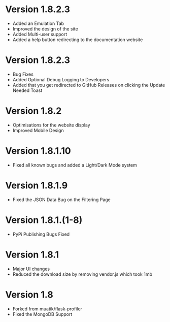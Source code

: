 Version 1.8.2.3
====================
- Added an Emulation Tab
- Improved the design of the site
- Added Multi-user support
- Added a help button redirecting to the documentation website

Version 1.8.2.3
====================
- Bug Fixes
- Added Optional Debug Logging to Developers
- Added that you get redirected to GitHub Releases on clicking the Update Needed Toast

Version 1.8.2
====================
- Optimisations for the website display
- Improved Mobile Design

Version 1.8.1.10
====================
- Fixed all known bugs and added a Light/Dark Mode system

Version 1.8.1.9
====================
- Fixed the JSON Data Bug on the Filtering Page

Version 1.8.1.(1-8)
====================
- PyPi Publishing Bugs Fixed

Version 1.8.1
====================
- Major UI changes
- Reduced the download size by removing vendor.js which took 1mb

Version 1.8
====================
- Forked from muatik/flask-profiler
- Fixed the MongoDB Support
